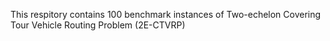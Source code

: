This respitory contains 100 benchmark instances of Two-echelon Covering Tour Vehicle Routing Problem (2E-CTVRP)
